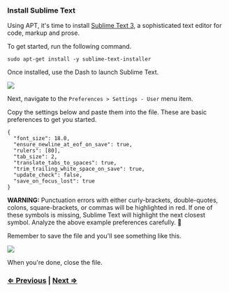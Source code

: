 ### Install Sublime Text

Using APT, it's time to install [Sublime Text 3](http://www.sublimetext.com/), a sophisticated text editor for code, markup and prose.

To get started, run the following command.

```
sudo apt-get install -y sublime-text-installer
```

Once installed, use the Dash to launch Sublime Text.

![](https://i.imgur.com/urq6WwX.png)

Next, navigate to the `Preferences > Settings - User` menu item.

Copy the settings below and paste them into the file. These are basic preferences to get you started.

```
{
  "font_size": 18.0,
  "ensure_newline_at_eof_on_save": true,
  "rulers": [80],
  "tab_size": 2,
  "translate_tabs_to_spaces": true,
  "trim_trailing_white_space_on_save": true,
  "update_check": false,
  "save_on_focus_lost": true
}
```

**WARNING:** Punctuation errors with either curly-brackets, double-quotes, colons, square-brackets, or commas will be highlighted in red. If one of these symbols is missing, Sublime Text will highlight the next closest symbol. Analyze the above example preferences carefully. :eyes:

Remember to save the file and you'll see something like this.

![](https://i.imgur.com/dGUbd34.png)

When you're done, close the file.

### [⇐ Previous](2_apt.md) | [Next ⇒](4_git.md)
